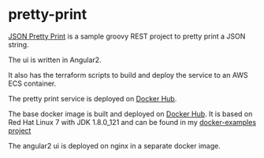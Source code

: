 # pretty-print


[JSON Pretty Print](http://pretty-print-ui-dev-alb-ecs-169084364.us-east-1.elb.amazonaws.com/) is a sample groovy REST project to pretty print a JSON string.


The ui is written in Angular2.

It also has the terraform scripts to build and deploy the service to an AWS ECS container.  

The pretty print service is deployed on [Docker Hub](https://hub.docker.com/r/chuckh/pretty-print/).

The base docker image is built and deployed on [Docker Hub](https://hub.docker.com/r/chuckh/rhel7-jdk/). It is based on Red Hat Linux 7 with JDK 1.8.0_121 and can be found in my [docker-examples project](https://github.com/chuckhutchinson2/docker-examples/tree/master/rhel7-java)

The angular2 ui is deployed on nginx in a separate docker image.
